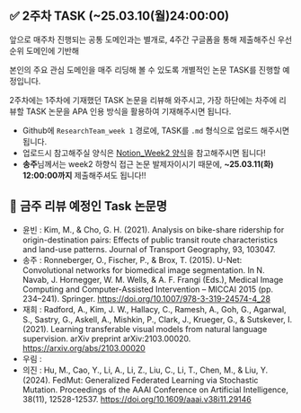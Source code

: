 ## ✅ 2주차 TASK (~25.03.10(월)24:00:00)

앞으로 매주차 진행되는 공통 도메인과는 별개로, 4주간 구글폼을 통해 제출해주신 우선순위 도메인에 기반해

본인의 주요 관심 도메인을 매주 리딩해 볼 수 있도록 개별적인 논문 TASK를 진행할 예정입니다.

2주차에는 1주차에 기재했던 TASK 논문을 리뷰해 와주시고, 가장 하단에는 차주에 리뷰할 TASK 논문을 APA 인용 방식을 활용하여 기재해주시면 됩니다.

- Github에 `ResearchTeam_week 1` 경로에, TASK를 `.md` 형식으로 업로드 해주시면 됩니다.
- 업로드시 참고해주실 양식은 [Notion_Week2 양식](https://www.notion.so/Build-Up-1st-R-team-82311246b0d846f388014482ec481784?pvs=4#1ac0de90854f807a9713fc89ca8ecc44)을 참고해주시면 됩니다!
- **송주**님께서는 week2 하향식 접근 논문 발제자이시기 때문에, **~25.03.11(화) 12:00:00까지** 제출해주셔도 됩니다!!


## 🤔 금주 리뷰 예정인 Task 논문명

- 윤빈 : Kim, M., & Cho, G. H. (2021). Analysis on bike-share ridership for origin-destination pairs: Effects of public transit route characteristics and land-use patterns. Journal of Transport Geography, 93, 103047.
- 송주 : Ronneberger, O., Fischer, P., & Brox, T. (2015). U-Net: Convolutional networks for biomedical image segmentation. In N. Navab, J. Hornegger, W. M. Wells, & A. F. Frangi (Eds.), Medical Image Computing and Computer-Assisted Intervention – MICCAI 2015 (pp. 234–241). Springer. https://doi.org/10.1007/978-3-319-24574-4_28
- 재희 : Radford, A., Kim, J. W., Hallacy, C., Ramesh, A., Goh, G., Agarwal, S., Sastry, G., Askell, A., Mishkin, P., Clark, J., Krueger, G., & Sutskever, I. (2021). Learning transferable visual models from natural language supervision. arXiv preprint arXiv:2103.00020. https://arxiv.org/abs/2103.00020
- 우림 : 
- 의진 : Hu, M., Cao, Y., Li, A., Li, Z., Liu, C., Li, T., Chen, M., & Liu, Y. (2024). FedMut: Generalized Federated Learning via Stochastic Mutation. Proceedings of the AAAI Conference on Artificial Intelligence, 38(11), 12528-12537. https://doi.org/10.1609/aaai.v38i11.29146

